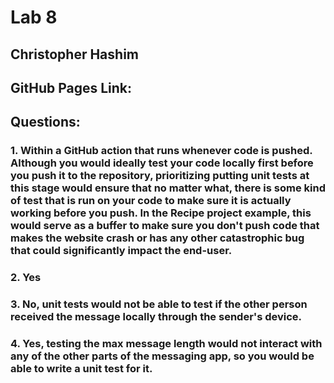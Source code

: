 # Lab 8

## Christopher Hashim

## GitHub Pages Link: 

## Questions:

### 1. Within a GitHub action that runs whenever code is pushed. Although you would ideally test your code locally first before you push it to the repository, prioritizing putting unit tests at this stage would ensure that no matter what, there is some kind of test that is run on your code to make sure it is actually working before you push. In the Recipe project example, this would serve as a buffer to make sure you don't push code that makes the website crash or has any other catastrophic bug that could significantly impact the end-user.

### 2. Yes

### 3. No, unit tests would not be able to test if the other person received the message locally through the sender's device.

### 4. Yes, testing the max message length would not interact with any of the other parts of the messaging app, so you would be able to write a unit test for it.